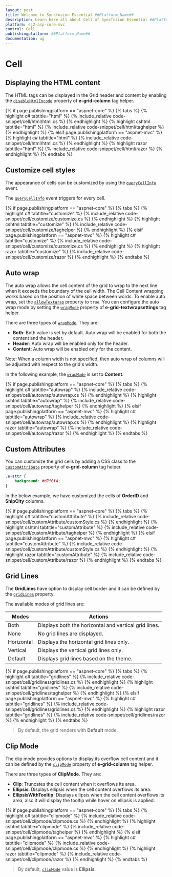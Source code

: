 ```yaml
---
layout: post
title: Welcome to Syncfusion Essential ##Platform_Name##
description: Learn here all about Cell of Syncfusion Essential ##Platform_Name## widgets based on HTML5 and jQuery.
platform: ej2-asp-core-mvc
control: Cell
publishingplatform: ##Platform_Name##
documentation: ug
---
```



# Cell

## Displaying the HTML content

The HTML tags can be displayed in the Grid header and content by enabling the [`disableHtmlEncode`](https://help.syncfusion.com/cr/aspnetcore-js2/Syncfusion.EJ2.Grids.GridColumn.html#Syncfusion_EJ2_Grids_GridColumn_DisableHtmlEncode) property of **e-grid-column** tag helper.

{% if page.publishingplatform == "aspnet-core" %}
{% tabs %}
{% highlight c# tabtitle="html" %}
{% include_relative code-snippet/cell/html/html.cs %}
{% endhighlight %}
{% highlight cshtml tabtitle="html" %}
{% include_relative code-snippet/cell/html/taghelper %}
{% endhighlight %}
{% elsif page.publishingplatform == "aspnet-mvc" %}
{% highlight c# tabtitle="html" %}
{% include_relative code-snippet/cell/html/html.cs %}
{% endhighlight %}
{% highlight razor tabtitle="html" %}
{% include_relative code-snippet/cell/html/razor %}
{% endhighlight %}
{% endtabs %}



## Customize cell styles

The appearance of cells can be customized by using the [`queryCellInfo`](https://help.syncfusion.com/cr/aspnetcore-js2/Syncfusion.EJ2.Grids.Grid.html#Syncfusion_EJ2_Grids_Grid_QueryCellInfo) event.

The [`queryCellInfo`](https://help.syncfusion.com/cr/aspnetcore-js2/Syncfusion.EJ2.Grids.Grid.html#Syncfusion_EJ2_Grids_Grid_QueryCellInfo) event triggers for every cell.

{% if page.publishingplatform == "aspnet-core" %}
{% tabs %}
{% highlight c# tabtitle="customize" %}
{% include_relative code-snippet/cell/customize/customize.cs %}
{% endhighlight %}
{% highlight cshtml tabtitle="customize" %}
{% include_relative code-snippet/cell/customize/taghelper %}
{% endhighlight %}
{% elsif page.publishingplatform == "aspnet-mvc" %}
{% highlight c# tabtitle="customize" %}
{% include_relative code-snippet/cell/customize/customize.cs %}
{% endhighlight %}
{% highlight razor tabtitle="customize" %}
{% include_relative code-snippet/cell/customize/razor %}
{% endhighlight %}
{% endtabs %}



## Auto wrap

The auto wrap allows the cell content of the grid to wrap to the next line when it exceeds the boundary of the cell width. The Cell Content wrapping works based on the position of white space between words.
To enable auto wrap, set the [`allowTextWrap`](https://help.syncfusion.com/cr/aspnetcore-js2/Syncfusion.EJ2.Grids.Grid.html#Syncfusion_EJ2_Grids_Grid_AllowTextWrap) property to `true`.
You can configure the auto wrap mode by setting the [`wrapMode`](https://help.syncfusion.com/cr/aspnetcore-js2/Syncfusion.EJ2.Grids.GridTextWrapSettings.html#Syncfusion_EJ2_Grids_GridTextWrapSettings_WrapMode) property of **e-grid-textwrapsettings** tag helper.

There are three types of [`wrapMode`](https://help.syncfusion.com/cr/aspnetcore-js2/Syncfusion.EJ2.Grids.GridTextWrapSettings.html#Syncfusion_EJ2_Grids_GridTextWrapSettings_WrapMode). They are:

* **Both**: Both value is set by default. Auto wrap will be enabled for both the content and the header.
* **Header**: Auto wrap will be enabled only for the header.
* **Content**: Auto wrap will be enabled only for the content.

Note: When a column width is not specified, then auto wrap of columns will be adjusted with respect to the grid's width.

In the following example, the [`wrapMode`](https://help.syncfusion.com/cr/aspnetcore-js2/Syncfusion.EJ2.Grids.GridTextWrapSettings.html#Syncfusion_EJ2_Grids_GridTextWrapSettings_WrapMode) is set to **Content**.

{% if page.publishingplatform == "aspnet-core" %}
{% tabs %}
{% highlight c# tabtitle="autowrap" %}
{% include_relative code-snippet/cell/autowrap/autowrap.cs %}
{% endhighlight %}
{% highlight cshtml tabtitle="autowrap" %}
{% include_relative code-snippet/cell/autowrap/taghelper %}
{% endhighlight %}
{% elsif page.publishingplatform == "aspnet-mvc" %}
{% highlight c# tabtitle="autowrap" %}
{% include_relative code-snippet/cell/autowrap/autowrap.cs %}
{% endhighlight %}
{% highlight razor tabtitle="autowrap" %}
{% include_relative code-snippet/cell/autowrap/razor %}
{% endhighlight %}
{% endtabs %}



## Custom Attributes

You can customize the grid cells by adding a CSS class to the [`customAttribute`](https://help.syncfusion.com/cr/aspnetcore-js2/Syncfusion.EJ2.Grids.GridColumn.html#Syncfusion_EJ2_Grids_GridColumn_CustomAttributes) property of **e-grid-column** tag helper.

```CSS
.e-attr {
    background: #d7f0f4;
}
```

In the below example, we have customized the cells of **OrderID** and **ShipCity** columns.

{% if page.publishingplatform == "aspnet-core" %}
{% tabs %}
{% highlight c# tabtitle="customAttribute" %}
{% include_relative code-snippet/cell/customAttribute/customStyle.cs %}
{% endhighlight %}
{% highlight cshtml tabtitle="customAttribute" %}
{% include_relative code-snippet/cell/customAttribute/taghelper %}
{% endhighlight %}
{% elsif page.publishingplatform == "aspnet-mvc" %}
{% highlight c# tabtitle="customAttribute" %}
{% include_relative code-snippet/cell/customAttribute/customStyle.cs %}
{% endhighlight %}
{% highlight razor tabtitle="customAttribute" %}
{% include_relative code-snippet/cell/customAttribute/razor %}
{% endhighlight %}
{% endtabs %}



## Grid Lines

The **GridLines** have option to display cell border and it can be defined by the
[`gridLines`](https://help.syncfusion.com/cr/aspnetcore-js2/Syncfusion.EJ2.Grids.Grid.html#Syncfusion_EJ2_Grids_Grid_GridLines) property.

The available modes of grid lines are:

| Modes | Actions |
|-------|---------|
| Both | Displays both the horizontal and vertical grid lines.|
| None | No grid lines are displayed.|
| Horizontal | Displays the horizontal grid lines only.|
| Vertical | Displays the vertical grid lines only.|
| Default | Displays grid lines based on the theme.|

{% if page.publishingplatform == "aspnet-core" %}
{% tabs %}
{% highlight c# tabtitle="gridlines" %}
{% include_relative code-snippet/cell/gridlines/gridlines.cs %}
{% endhighlight %}
{% highlight cshtml tabtitle="gridlines" %}
{% include_relative code-snippet/cell/gridlines/taghelper %}
{% endhighlight %}
{% elsif page.publishingplatform == "aspnet-mvc" %}
{% highlight c# tabtitle="gridlines" %}
{% include_relative code-snippet/cell/gridlines/gridlines.cs %}
{% endhighlight %}
{% highlight razor tabtitle="gridlines" %}
{% include_relative code-snippet/cell/gridlines/razor %}
{% endhighlight %}
{% endtabs %}



>By default, the grid renders with **Default** mode.

## Clip Mode

The clip mode provides options to display its overflow cell content and it can be defined by the [`clipMode`](https://help.syncfusion.com/cr/aspnetcore-js2/Syncfusion.EJ2.Grids.ClipMode.html) property of **e-grid-column** tag helper.

There are three types of **ClipMode**. They are:

* **Clip**: Truncates the cell content when it overflows its area.
* **Ellipsis**: Displays ellipsis when the cell content overflows its area.
* **EllipsisWithTooltip**: Displays ellipsis when the cell content overflows its area, also it will display the tooltip while hover on ellipsis is applied.

{% if page.publishingplatform == "aspnet-core" %}
{% tabs %}
{% highlight c# tabtitle="clipmode" %}
{% include_relative code-snippet/cell/clipmode/clipmode.cs %}
{% endhighlight %}
{% highlight cshtml tabtitle="clipmode" %}
{% include_relative code-snippet/cell/clipmode/taghelper %}
{% endhighlight %}
{% elsif page.publishingplatform == "aspnet-mvc" %}
{% highlight c# tabtitle="clipmode" %}
{% include_relative code-snippet/cell/clipmode/clipmode.cs %}
{% endhighlight %}
{% highlight razor tabtitle="clipmode" %}
{% include_relative code-snippet/cell/clipmode/razor %}
{% endhighlight %}
{% endtabs %}



>By default, [`clipMode`](https://help.syncfusion.com/cr/aspnetcore-js2/Syncfusion.EJ2.Grids.ClipMode.html) value is **Ellipsis**.